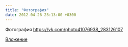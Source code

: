 ```yaml
---
title: "Фотография"
date: 2012-04-26 23:13:00 +0300
---
```


Фотография
https://vk.com/photo41076938_283126107

[Вложение](https://vk.com/photo41076938_283126107)
